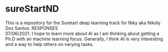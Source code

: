 # sureStartND
This is a repository for the Suretart deep learning track for Niky aka Nikoly Dos Santos. 
RESPONSES   
07/06/2021. 
I hope to learn more about AI as I am thinking about getting a Ph.D with an machine learning focus. Generally, I think AI is very interesting and a way to help others on varying tasks.   
